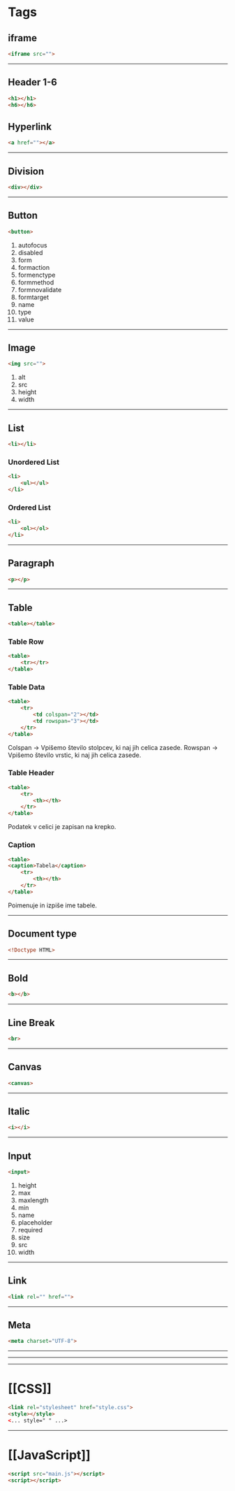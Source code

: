 # Tags
## iframe
```html
<iframe src="">
```

---

## Header 1-6

```html
<h1></h1>
<h6></h6>
```
## Hyperlink
```html
<a href=""></a>
```

---
## Division
```html
<div></div>
```

---
## Button
```html
<button>
```
1. autofocus
2. disabled
3. form
4. formaction
5. formenctype
6. formmethod
7. formnovalidate
8. formtarget 
9. name 
10. type 
11. value

---
## Image
```html
<img src="">
```
1. alt
2. src
3. height
4. width

---
## List
```html
<li></li>
```

### Unordered List
```html
<li>
	<ul></ul>
</li>
```

### Ordered List
```html
<li>
	<ol></ol>
</li>
```

---
## Paragraph
```html
<p></p>
```

---
## Table
```html
<table></table>
```
### Table Row
```html
<table>
	<tr></tr>
</table>
```
### Table Data
```html
<table>
	<tr>
		<td colspan="2"></td>
		<td rowspan="3"></td>
	</tr>
</table>
```
Colspan -> Vpišemo število stolpcev, ki naj jih celica zasede.
Rowspan -> Vpišemo število vrstic, ki naj jih celica zasede. 
### Table Header
```html
<table>
	<tr>
		<th></th>
	</tr>
</table>
```
Podatek v celici je zapisan na krepko.
### Caption
```html
<table>
<caption>Tabela</caption>
	<tr>
		<th></th>
	</tr>
</table>
```
Poimenuje in izpiše ime tabele.

---
## Document type
```html
<!Doctype HTML>
```
---
## Bold
```html
<b></b>
```
---
## Line Break
```html
<br>
```
---
## Canvas

```html
<canvas>
```
---
## Italic
```html
<i></i>
```
---
## Input
```html
<input>
```
1. height
2. max
3. maxlength
4. min
5. name
6. placeholder
7. required
8. size
9. src 
10. width
---
## Link
```html
<link rel="" href="">
```
---
## Meta
```html
<meta charset="UTF-8">
```
---

---
---
# [[CSS]] 
```html
<link rel="stylesheet" href="style.css"> 
<style></style>
<... style=" " ...>
```

---
# [[JavaScript]]
```html
<script src="main.js"></script>
<script></script>
```
